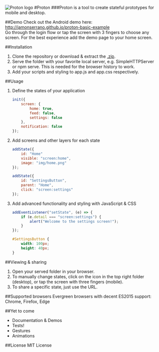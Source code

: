 ![Proton logo](http://jamonserrano.github.io/proton/proton-logo.png)
#Proton
###Proton is a tool to create stateful prototypes for mobile and desktop.

##Demo
Check out the Android demo here: http://jamonserrano.github.io/proton-basic-example   
Go through the login flow or tap the screen with 3 fingers to choose any screen.
For the best experience add the demo page to your home screen.

##Installation
1. Clone the repository or download & extract the [.zip](https://github.com/jamonserrano/proton/archive/master.zip).
2. Serve the folder with your favorite local server, e.g. SimpleHTTPServer or npm serve. This is needed for the browser history to work.
3. Add your scripts and styling to app.js and app.css respectively.

##Usage

1. Define the states of your application

	```javascript
	init({
		screen: {
			home: true,
			feed: false,
			settings: false
		},
		notification: false
	});
	```
2. Add screens and other layers for each state

	```javascript
	addState({
		id: "Home"
		visible: "screen:home",
		image: "img/home.png"
	});

	addState({
		id: "SettingsButton",
		parent: "Home",
		click: "screen:settings"
	});
	```
3. Add advanced functionality and styling with JavaScript & CSS

	```javascript
	addEventListener("setState", (e) => {
		if (e.detail === "screen:settings") {
			alert("Welcome to the settings screen!");
		}
	});
	```
	```css
	#SettingsButton {
		width: 100px;
		height: 40px;
	}
	```

##Viewing & sharing
1. Open your served folder in your browser.
2. To manually change states, click on the icon in the top right folder (desktop), or tap the screen with three fingers (mobile).
3. To share a specific state, just use the URL.

##Supported browsers
Evergreen browsers with decent ES2015 support: Chrome, Firefox, Edge

##Yet to come
* Documentation & Demos
* Tests!
* Gestures
* Animations

##License
MIT License
